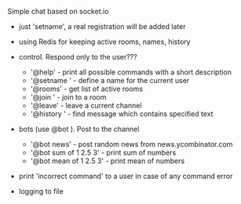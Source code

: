 Simple chat based on socket.io

- just 'setname', a real registration will be added later
- using Redis for keeping active rooms, names, history

- control. Respond only to the user???
    - '@help' - print all possible commands with a short description
    - '@setname <name>' - define a name for the current user
    - '@rooms' - get list of active rooms    
    - '@join <channel-name>' - join to a room
    - '@leave' - leave a current channel
    - '@history <text>' - find message which contains specified text

- bots (use @bot <command>). Post to the channel    
    - '@bot news' - post random news from news.ycombinator.com
    - '@bot sum of 1 2.5 3' - print sum of numbers
    - '@bot mean of 1 2.5 3' - print mean of numbers

- print 'incorrect command' to a user in case of any command error

- logging to file
